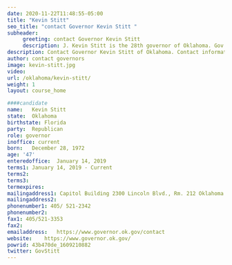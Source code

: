 ```yaml
---
date: 2020-11-22T11:48:55-05:00
title: "Kevin Stitt"
seo_title: "contact Governor Kevin Stitt "
subheader:
     greeting: contact Governor Kevin Stitt 
     description: J. Kevin Stitt is the 28th governor of Oklahoma. Gov. Stitt is an entrepreneur and businessman who founded Gateway in Tulsa, Oklahoma, in 2000. Starting Gateway with only $1,000 and a computer, he grew his business into one of the top 20 mortgage lenders and servicers in the nation, operating in more than 40 states and servicing more than $20 billion in residential mortgages. Stitt led Gateway through a merger with Farmers Exchange Bank in 2018 and formed Gateway First Bank, which is headquartered in Jenks, Oklahoma, and operates more than 160 mortgage centers across the country and employs more than 1,400 people. He is a fourth-generation Oklahoman who graduated from Norman High School and is an alumnus of Oklahoma State University, where he received an accounting degree in 1996. Stitt and his wife, Sarah, have six children and have been married for 22 years.
description: Contact Governor Kevin Stitt of Oklahoma. Contact information for Kevin Stitt includes his email address, phone number, and mailing address.
author: contact governors
image: kevin-stitt.jpg
video:
url: /oklahoma/kevin-stitt/
weight: 1
layout: course_home

####candidate
name:	Kevin Stitt
state:	Oklahoma
birthstate: Florida
party:	Republican
role: governor
inoffice: current
born:	December 28, 1972
age: '47'
enteredoffice:	January 14, 2019 
terms1: January 14, 2019 - Current
terms2: 
terms3: 
termexpires:	
mailingaddress1: Capitol Building 2300 Lincoln Blvd., Rm. 212 Oklahoma City, OK 73105
mailingaddress2:		
phonenumber1: 405/ 521-2342
phonenumber2:	
fax1: 405/521-3353
fax2: 
emailaddress:	https://www.governor.ok.gov/contact
website:	https://www.governor.ok.gov/
powrid: 43b470de_1609210882
twitter: GovStitt
---
```




